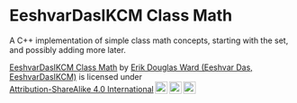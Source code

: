 <!--
Created by Erik Douglas Ward (Eeshvar Das, EeshvarDasIKCM) on 2/2/2024.

EeshvarDasIKCM Class Math © 2024 by Erik Douglas Ward (Eeshvar Das, 
EeshvarDasIKCM) is licensed under Attribution-ShareAlike 4.0 International. 
To view a copy of this license, visit http://creativecommons.org/licenses/by-sa/4.0/
-->
# EeshvarDasIKCM Class Math
A C++ implementation of simple class math concepts, starting with the set, and possibly adding more later.
<p xmlns:cc="http://creativecommons.org/ns#" xmlns:dct="http://purl.org/dc/terms/"><a property="dct:title" rel="cc:attributionURL" href="https://github.com/eeshvardasikcm/class_math">EeshvarDasIKCM Class Math</a> by <a rel="cc:attributionURL dct:creator" property="cc:attributionName" href="https://x.com/eeshvardasikcm">Erik Douglas Ward (Eeshvar Das, EeshvarDasIKCM)</a> is licensed under <a href="http://creativecommons.org/licenses/by-sa/4.0/?ref=chooser-v1" target="_blank" rel="license noopener noreferrer" style="display:inline-block;">Attribution-ShareAlike 4.0 International<img style="height:22px!important;margin-left:3px;vertical-align:text-bottom;" src="https://mirrors.creativecommons.org/presskit/icons/cc.svg?ref=chooser-v1"><img style="height:22px!important;margin-left:3px;vertical-align:text-bottom;" src="https://mirrors.creativecommons.org/presskit/icons/by.svg?ref=chooser-v1"><img style="height:22px!important;margin-left:3px;vertical-align:text-bottom;" src="https://mirrors.creativecommons.org/presskit/icons/sa.svg?ref=chooser-v1"></a></p>